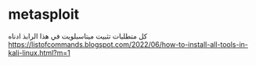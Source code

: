 # metasploit
كل متطلبات تثبيت ميتاسبلويت في هذا الرابذ ادناه
https://listofcommands.blogspot.com/2022/06/how-to-install-all-tools-in-kali-linux.html?m=1
